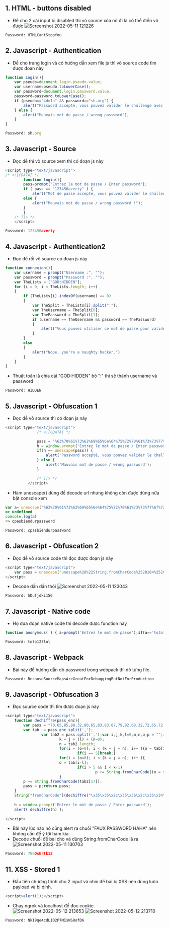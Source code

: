## 1. HTML - buttons disabled
- Đề cho 2 cái input bị disabled thì vô source xóa nó đi là có thể điền vô được
![Screenshot 2022-05-11 121226](https://i.imgur.com/3Xg7VUD.png)

```py
Password: HTMLCantStopYou
```
## 2. Javascript - Authentication
- Đề cho trang login và có hướng dẫn xem file js thì vô source code tìm được đoạn này
```js
function Login(){
	var pseudo=document.login.pseudo.value;
	var username=pseudo.toLowerCase();
	var password=document.login.password.value;
	password=password.toLowerCase();
	if (pseudo=="4dm1n" && password=="sh.org") {
	    alert("Password accepté, vous pouvez valider le challenge avec ce mot de passe.\nYou an validate the challenge using this password.");
	} else { 
	    alert("Mauvais mot de passe / wrong password"); 
	}
}
```
```js
Password: sh.org
```

## 3. Javascript - Source
- Đọc đề thì vô source xem thì có đoạn js này
```js
<script type="text/javascript">
/* <![CDATA[ */
	    function login(){
		pass=prompt("Entrez le mot de passe / Enter password");
		if ( pass == "123456azerty" ) {
		    alert("Mot de passe accepté, vous pouvez valider le challenge avec ce mot de passe.\nYou can validate the challenge using this password.");  }
		else {
		    alert("Mauvais mot de passe / wrong password !");
		}
	    }
	/* ]]> */
	</script>
```
```js
Password: 123456azerty
```
## 4. Javascript - Authentication2
- Đọc đề rồi vô source có đoạn js này

```js
function connexion(){
    var username = prompt("Username :", "");
    var password = prompt("Password :", "");
    var TheLists = ["GOD:HIDDEN"];
    for (i = 0; i < TheLists.length; i++)
    {
        if (TheLists[i].indexOf(username) == 0)
        {
            var TheSplit = TheLists[i].split(":");
            var TheUsername = TheSplit[0];
            var ThePassword = TheSplit[1];
            if (username == TheUsername && password == ThePassword)
            {
                alert("Vous pouvez utiliser ce mot de passe pour valider ce challenge (en majuscules) / You can use this password to validate this challenge (uppercase)");
            }
        }
        else
        {
            alert("Nope, you're a naughty hacker.")
        }
    }
}
```
- Thuật toán là chia cái "GOD:HIDDEN" bỏ ":" thì sẽ thành username và password
```js
Password: HIDDEN
```
## 5. Javascript - Obfuscation 1
- Đọc đề vô source thì có đoạn js này
```js
<script type="text/javascript">
              /* <![CDATA[ */

              pass = '%63%70%61%73%62%69%65%6e%64%75%72%70%61%73%73%77%6f%72%64';
              h = window.prompt('Entrez le mot de passe / Enter password');
              if(h == unescape(pass)) {
                  alert('Password accepté, vous pouvez valider le challenge avec ce mot de passe.\nYou an validate the challenge using this pass.');
              } else {
                  alert('Mauvais mot de passe / wrong password');
              }

              /* ]]> */
          </script>
```

- Hàm unescape() dùng để decode url nhưng không còn được dùng nữa bật console xem
```js
var a= unescape("%63%70%61%73%62%69%65%6e%64%75%72%70%61%73%73%77%6f%72%64")
=> undefined
console.log(a)
=> cpasbiendurpassword
```
```js
Password: cpasbiendurpassword
```
## 6. Javascript - Obfuscation 2
- Đọc đề vô source code thì đọc được đoạn js này
```js
<script type="text/javascript">
	var pass = unescape("unescape%28%22String.fromCharCode%2528104%252C68%252C117%252C102%252C106%252C100%252C107%252C105%252C49%252C53%252C54%2529%22%29");
</script>
```
- Decode dần dần thôi
![Screenshot 2022-05-11 123043](https://i.imgur.com/TF2mroT.png)

```js
Password: hDufjdki156
```
## 7. Javascript - Native code
- Họ đưa đoạn native code thì decode được function này
```js
function anonymous( ) { a=prompt('Entrez le mot de passe');if(a=='toto123lol'){alert('bravo');}else{alert('fail...');} }
```
```js
Password: toto123lol
```
## 8. Javascript - Webpack
- Bài này đề hướng dẫn dò password trong webpack thì dò từng file.
```js
Password: BecauseSourceMapsAreGreatForDebuggingButNotForProduction
```
## 9. Javascript - Obfuscation 3
- Đọc source code thì tìm được đoạn js này
```js
<script type="text/javascript">
    function dechiffre(pass_enc){
        var pass = "70,65,85,88,32,80,65,83,83,87,79,82,68,32,72,65,72,65";
        var tab  = pass_enc.split(',');
                var tab2 = pass.split(',');var i,j,k,l=0,m,n,o,p = "";i = 0;j = tab.length;
                        k = j + (l) + (n=0);
                        n = tab2.length;
                        for(i = (o=0); i < (k = j = n); i++ ){o = tab[i-l];p += String.fromCharCode((o = tab2[i]));
                                if(i == 5)break;}
                        for(i = (o=0); i < (k = j = n); i++ ){
                        o = tab[i-l]; 
                                if(i > 5 && i < k-1)
                                        p += String.fromCharCode((o = tab2[i]));
                        }
        p += String.fromCharCode(tab2[17]);
        pass = p;return pass;
    }
    String["fromCharCode"](dechiffre("\x35\x35\x2c\x35\x36\x2c\x35\x34\x2c\x37\x39\x2c\x31\x31\x35\x2c\x36\x39\x2c\x31\x31\x34\x2c\x31\x31\x36\x2c\x31\x30\x37\x2c\x34\x39\x2c\x35\x30"));
    
    h = window.prompt('Entrez le mot de passe / Enter password');
    alert( dechiffre(h) );
    
</script>
```

- Bài này lúc nào nó cũng alert ra chuỗi "FAUX PASSWORD HAHA" nên không cần để ý tới hàm kia
- Decode chuỗi đề bài cho và dùng String.fromCharCode là ra
![Screenshot 2022-05-11 130703](https://i.imgur.com/Lv8QFVQ.png)
```js
Password: 786OsErtk12
```

## 11. XSS - Stored 1
- Đầu tiên chương trình cho 2 input và nhìn đề bài bị XSS nên dùng luôn payload và bị dính.
```js
<script>alert(1);</script> 
```
- Chạy ngrok và localhost để đọc cookie.
![Screenshot 2022-05-12 213653](https://i.imgur.com/dRh5TYs.png)
![Screenshot 2022-05-12 213710](https://i.imgur.com/52YHQsj.png)
```js
Password: NkI9qe4cdLIO2P7MIsWS8ofD6
```





